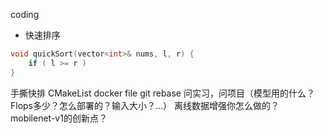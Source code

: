 


coding
- 快速排序
```cpp
void quickSort(vector<int>& nums, l, r) {
    if ( l >= r ) 
}
```

手撕快排
CMakeList
docker file
git rebase
问实习，问项目（模型用的什么？Flops多少？怎么部署的？输入大小？...）
离线数据增强你怎么做的？
mobilenet-v1的创新点？
